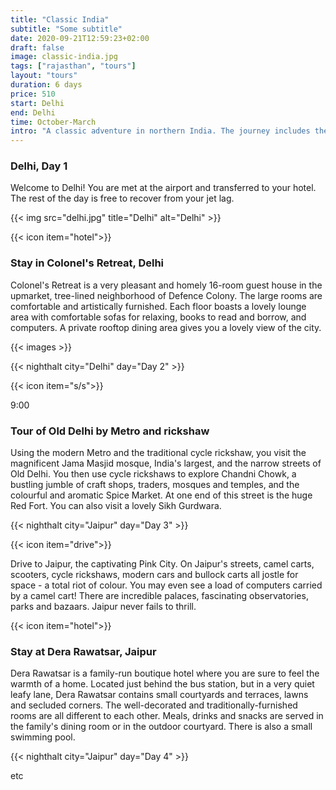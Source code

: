 ```yaml
---
title: "Classic India"
subtitle: "Some subtitle"
date: 2020-09-21T12:59:23+02:00
draft: false
image: classic-india.jpg
tags: ["rajasthan", "tours"] 
layout: "tours"
duration: 6 days
price: 510
start: Delhi
end: Delhi
time: October-March
intro: "A classic adventure in northern India. The journey includes the palaces of Jaipur, the immortal beauty of the Taj Mahal, the medieval temple town of Orchha, the erotic statues of Khajuraho and sunrise over the sacred Ganges. A boat ride on the Ganges at dawn, when it is full of pilgrims making their sin-cleansing dip in the holy river is an amazing experience."
---
```



### Delhi, Day 1

Welcome to Delhi! You are met at the airport and transferred to your hotel. The rest of the day is free to recover from your jet lag.

{{< img src="delhi.jpg" title="Delhi" alt="Delhi" >}} 

{{< icon item="hotel">}}

### Stay in Colonel's Retreat, Delhi

Colonel's Retreat is a very pleasant and homely 16-room guest house in the upmarket, tree-lined neighborhood of Defence Colony. The large rooms are comfortable and artistically furnished. Each floor boasts a lovely lounge area with comfortable sofas for relaxing, books to read and borrow, and computers. A private rooftop dining area gives you a lovely view of the city.

{{< images >}}

{{< nighthalt city="Delhi" day="Day 2" >}}

{{< icon item="s/s">}}

9:00

### Tour of Old Delhi by Metro and rickshaw

Using the modern Metro and the traditional cycle rickshaw, you visit the magnificent Jama Masjid mosque, India's largest, and the narrow streets of Old Delhi. You then use cycle rickshaws to explore Chandni Chowk, a bustling jumble of craft shops, traders, mosques and temples, and the colourful and aromatic Spice Market. At one end of this street is the huge Red Fort. You can also visit a lovely Sikh Gurdwara.

{{< nighthalt city="Jaipur" day="Day 3" >}}

{{< icon item="drive">}}

Drive to Jaipur, the captivating Pink City. On Jaipur's streets, camel carts, scooters, cycle rickshaws, modern cars and bullock carts all jostle for space - a total riot of colour. You may even see a load of computers carried by a camel cart! There are incredible palaces, fascinating observatories, parks and bazaars. Jaipur never fails to thrill.

{{< icon item="hotel">}}

### Stay at Dera Rawatsar, Jaipur

Dera Rawatsar is a family-run boutique hotel where you are sure to feel the warmth of a home. Located just behind the bus station, but in a very quiet leafy lane, Dera Rawatsar contains small courtyards and terraces, lawns and secluded corners. The well-decorated and traditionally-furnished rooms are all different to each other. Meals, drinks and snacks are served in the family's dining room or in the outdoor courtyard. There is also a small swimming pool.

{{< nighthalt city="Jaipur" day="Day 4" >}}

etc